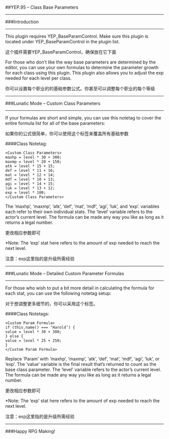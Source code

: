 ##YEP.95 – Class Base Parameters
***
###Introduction
***

This plugin requires YEP_BaseParamControl. Make sure this plugin is located under YEP_BaseParamControl in the plugin list.

这个插件需要YEP_BaseParamControl，确保放在它下面

For those who don’t like the way base parameters are determined by the editor, you can use your own formulas to determine the parameter growth for each class using this plugin. This plugin also allows you to adjust the exp needed for each level per class.

你可以设置每个职业的的基础参数公式。你甚至可以调整每个职业的每个等级

***
###Lunatic Mode – Custom Class Parameters
***
If your formulas are short and simple, you can use this notetag to cover the entire formula list for all of the base parameters:

如果你的公式很简单，你可以使用这个标签来覆盖所有基础参数

####Class Notetag:

	<Custom Class Parameters>
	maxhp = level * 30 + 300;
	maxmp = level * 20 + 150;
	atk = level * 15 + 15;
	def = level * 11 + 16;
	mat = level * 12 + 14;
	mdf = level * 10 + 13;
	agi = level * 14 + 15;
	luk = level * 13 + 12;
	exp = level * 100;
	</Custom Class Parameters>
The ‘maxhp’, ‘maxmp’, ‘atk’, ‘def’, ‘mat’, ‘mdf’, ‘agi’, ‘luk’, and ‘exp’. variables each refer to their own individual stats. The ‘level’ variable refers to the actor’s current level. The formula can be made any way you like as long as it returns a legal number.

更改相应参数即可

*Note: The ‘exp’ stat here refers to the amount of exp needed to reach the next level.

注意：exp这里指的是升级所需经验

***
###Lunatic Mode – Detailed Custom Parameter Formulas
***

For those who wish to put a bit more detail in calculating the formula for each stat, you can use the following notetag setup:

对于想调整更多细节的，你可以采用这个标签。

####Class Notetags:

	<Custom Param Formula>
	if (this.name() === ‘Harold’) {
	value = level * 30 + 300;
	} else {
	value = level * 25 + 250;
	}
	</Custom Param Formula>
Replace ‘Param’ with ‘maxhp’, ‘maxmp’, ‘atk’, ‘def’, ‘mat’, ‘mdf’, ‘agi’, ‘luk’, or ‘exp’. The ‘value’ variable is the final result that’s returned to count as the base class parameter. The ‘level’ variable refers to the actor’s current level. The formula can be made any way you like as long as it returns a legal number.

更改相应参数即可

*Note: The ‘exp’ stat here refers to the amount of exp needed to reach the next level.

注意：exp这里指的是升级所需经验

***
###Happy RPG Making!

